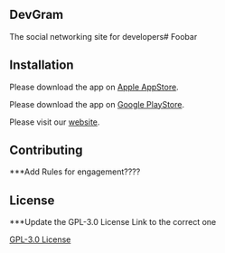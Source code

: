 ## DevGram

The social networking site for developers# Foobar

## Installation

Please download the app on [Apple AppStore](https://link/).

Please download the app on [Google PlayStore](https://link/).

Please visit our [website](https://link/).

## Contributing
***Add Rules for engagement????

## License
***Update the GPL-3.0 License Link to the correct one

[GPL-3.0 License](https://link/)